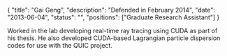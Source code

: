 {
	"title": "Gai Geng",
	"description": "Defended in February 2014",
	"date": "2013-06-04",
	"status": "",
	"positions": ["Graduate Research Assistant"]
}

Worked in the lab developing real-time ray tracing using CUDA as part of his thesis. He also developed CUDA-based Lagrangian particle dispersion codes for use with the QUIC project.
